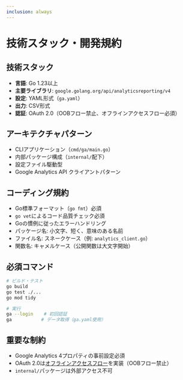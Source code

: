```yaml
---
inclusion: always
---
```


# 技術スタック・開発規約

## 技術スタック
- **言語**: Go 1.23以上
- **主要ライブラリ**: `google.golang.org/api/analyticsreporting/v4`
- **設定**: YAML形式（`ga.yaml`）
- **出力**: CSV形式
- **認証**: OAuth 2.0（OOBフロー禁止、オフラインアクセスフロー必須）

## アーキテクチャパターン
- CLIアプリケーション（`cmd/ga/main.go`）
- 内部パッケージ構成（`internal/`配下）
- 設定ファイル駆動型
- Google Analytics API クライアントパターン

## コーディング規約
- Go標準フォーマット（`go fmt`）必須
- `go vet`によるコード品質チェック必須
- Goの慣例に従ったエラーハンドリング
- パッケージ名: 小文字、短く、意味のある名前
- ファイル名: スネークケース（例: `analytics_client.go`）
- 関数名: キャメルケース（公開関数は大文字開始）

## 必須コマンド
```bash
# ビルド・テスト
go build
go test ./...
go mod tidy

# 実行
ga --login    # 初回認証
ga           # データ取得（ga.yaml使用）
```

## 重要な制約
- Google Analytics 4プロパティの事前設定必須
- OAuth 2.0は[オフラインアクセスフロー](https://developers.google.com/identity/protocols/oauth2/resources/oob-migration?hl=ja#server-side-offline-access_2)を実装（OOBフロー禁止）
- `internal/`パッケージは外部アクセス不可